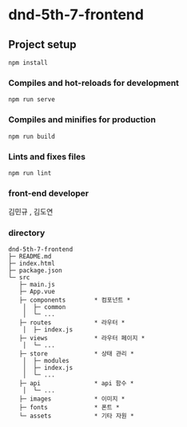 # dnd-5th-7-frontend

## Project setup
```
npm install
```

### Compiles and hot-reloads for development
```
npm run serve
```

### Compiles and minifies for production
```
npm run build
```

### Lints and fixes files
```
npm run lint
```

### front-end developer
김민규 , 김도연


### directory
```
dnd-5th-7-frontend
├─ README.md
├─ index.html
├─ package.json
└─ src
   ├─ main.js
   ├─ App.vue
   ├─ components        * 컴포넌트 *
    │  ├─ common
    │  └─ ...
   ├─ routes            * 라우터 *
    │  ├─ index.js
   ├─ views             * 라우터 페이지 *
    │  └─ ...
   ├─ store             * 상태 관리 *
    │  ├─ modules
    │  ├─ index.js
    │  └─ ...
   ├─ api               * api 함수 *
    │  └─ ...
   ├─ images            * 이미지 *
   ├─ fonts             * 폰트 *
   └─ assets            * 기타 자원 *
```